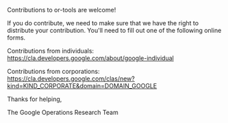 Contributions to or-tools are welcome!

If you do contribute, we need to make sure that we have the right to
distribute your contribution. You'll need to fill out one of the
following online forms.

Contributions from individuals:
https://cla.developers.google.com/about/google-individual

Contributions from corporations:
https://cla.developers.google.com/clas/new?kind=KIND_CORPORATE&domain=DOMAIN_GOOGLE

Thanks for helping,

The Google Operations Research Team

